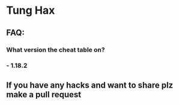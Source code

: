 # Tung Hax
## FAQ:
### What version the cheat table on?
### - 1.18.2

## If you have any hacks and want to share plz make a pull request
